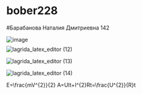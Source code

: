 # bober228
#Барабанова Наталия Дмитриевна 142

![image](https://user-images.githubusercontent.com/114554722/192688625-ff906c0b-502c-415e-9252-862b12b061fb.png)
$$  $$
![lagrida_latex_editor (12)](https://user-images.githubusercontent.com/114554722/200734601-b3858c5e-0468-4386-96d7-fa03e5fa6c7e.png)

![lagrida_latex_editor (13)](https://user-images.githubusercontent.com/114554722/200734674-3142530f-a02e-45e4-aee0-0492c5166c65.png)

![lagrida_latex_editor (14)](https://user-images.githubusercontent.com/114554722/200734750-62a21eb6-df08-42ce-a04f-185188d0f008.png)




E=\frac{mV^{2}}{2}
A=UIt+I^{2}Rt=\frac{U^{2}}{R}t

